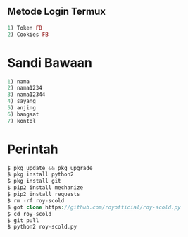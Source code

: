 ## Metode Login Termux
````php
1) Token FB
2) Cookies FB
````
# Sandi Bawaan
````php
1) nama
2) nama1234
3) nama12344
4) sayang
5) anjing
6) bangsat
7) kontol
````
# Perintah
````php
$ pkg update && pkg upgrade
$ pkg install python2
$ pkg install git
$ pip2 install mechanize
$ pip2 install requests
$ rm -rf roy-scold
$ got clone https://github.com/royofficial/roy-scold.py
$ cd roy-scold
$ git pull
$ python2 roy-scold.py
````
